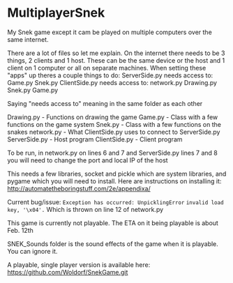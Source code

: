 # MultiplayerSnek
My Snek game except it cam be played on multiple computers over the same internet.

There are a lot of files so let me explain. On the internet there needs to be 3 things, 2 clients and 1 host. These can be the same device or the host and 1 client on 1 computer or all on separate machines.
When setting these "apps" up theres a couple things to do:
  ServerSide.py needs access to: 
    Game.py
    Snek.py
  ClientSide.py needs access to:
    network.py
    Drawing.py
    Snek.py
    Game.py
    
Saying "needs access to" meaning in the same folder as each other
    
Drawing.py - Functions on drawing the game
Game.py - Class with a few functions on the game system
Snek.py - Class with a few functions on the snakes 
network.py - What ClientSide.py uses to connect to ServerSide.py
ServerSide.py - Host program
ClientSide.py - Client program

To be run, in network.py on lines 6 and 7 and ServerSide.py lines 7 and 8 you will need to change the port and local IP of the host

This needs a few libraries, socket and pickle which are system libraries, and pygame which you will need to install. Here are instructions on installing it: http://automatetheboringstuff.com/2e/appendixa/

Current bug/issue:
  `Exception has occurred: UnpicklingError`
  `invalid load key, '\x04'.`
  Which is thrown on line 12 of network.py
  
This game is currently not playable. The ETA on it being playable is about Feb. 12th

SNEK_Sounds folder is the sound effects of the game when it is playable. You can ignore it.

A playable, single player version is available here: https://github.com/Woldorf/SnekGame.git
